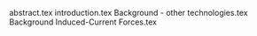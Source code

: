 abstract.tex
introduction.tex
Background - other technologies.tex
Background  Induced-Current Forces.tex